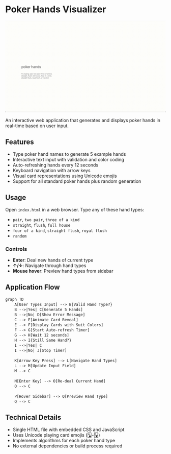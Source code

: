 # Poker Hands Visualizer

![Demo](demo.gif)

An interactive web application that generates and displays poker hands in real-time based on user input.

## Features

- Type poker hand names to generate 5 example hands
- Interactive text input with validation and color coding
- Auto-refreshing hands every 12 seconds
- Keyboard navigation with arrow keys
- Visual card representations using Unicode emojis
- Support for all standard poker hands plus random generation

## Usage

Open `index.html` in a web browser. Type any of these hand types:
- `pair`, `two pair`, `three of a kind`
- `straight`, `flush`, `full house`
- `four of a kind`, `straight flush`, `royal flush`
- `random`

### Controls
- **Enter**: Deal new hands of current type
- **↑/↓**: Navigate through hand types
- **Mouse hover**: Preview hand types from sidebar

## Application Flow

```mermaid
graph TD
    A[User Types Input] --> B{Valid Hand Type?}
    B -->|Yes| C[Generate 5 Hands]
    B -->|No| D[Show Error Message]
    C --> E[Animate Card Reveal]
    E --> F[Display Cards with Suit Colors]
    F --> G[Start Auto-refresh Timer]
    G --> H[Wait 12 seconds]
    H --> I{Still Same Hand?}
    I -->|Yes| C
    I -->|No| J[Stop Timer]
    
    K[Arrow Key Press] --> L[Navigate Hand Types]
    L --> M[Update Input Field]
    M --> C
    
    N[Enter Key] --> O[Re-deal Current Hand]
    O --> C
    
    P[Hover Sidebar] --> Q[Preview Hand Type]
    Q --> C
```

## Technical Details

- Single HTML file with embedded CSS and JavaScript
- Uses Unicode playing card emojis (🂡-🂾)
- Implements algorithms for each poker hand type
- No external dependencies or build process required